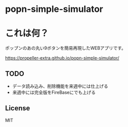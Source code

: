 # popn-simple-simulator

# これは何？
ポップンのあの丸い9ボタンを簡易再現したWEBアプリです。

https://propeller-extra.github.io/popn-simple-simulator/

## TODO
- データ読み込み、削除機能を来週中には仕上げる
- 来週中には完全版をFireBaseにでも上げる


## License
MIT
